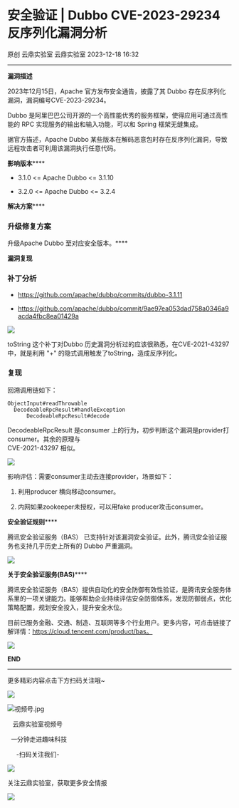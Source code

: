 #  安全验证 | Dubbo CVE-2023-29234 反序列化漏洞分析   
原创 云鼎实验室  云鼎实验室   2023-12-18 16:32  
  
****  
**漏洞描述**  
  
2023年12月15日，Apache 官方发布安全通告，披露了其 Dubbo 存在反序列化漏洞，漏洞编号CVE-2023-29234。  
  
Dubbo 是阿里巴巴公司开源的一个高性能优秀的服务框架，使得应用可通过高性能的 RPC 实现服务的输出和输入功能，可以和 Spring 框架无缝集成。  
  
据官方描述，Apache Dubbo 某些版本在解码恶意包时存在反序列化漏洞，导致远程攻击者可利用该漏洞执行任意代码。  
  
  
**影响版本******  
- 3.1.0 <= Apache Dubbo <= 3.1.10  
  
- 3.2.0 <= Apache Dubbo <= 3.2.4  
  
**解决方案******  
### 升级修复方案  
  
升级Apache Dubbo 至对应安全版本。****  
  
  
**漏洞复现**  
### 补丁分析  
- https://github.com/apache/dubbo/commits/dubbo-3.1.11  
  
- https://github.com/apache/dubbo/commit/9ae97ea053dad758a0346a9acda4fbc8ea01429a  
  
![](https://mmbiz.qpic.cn/sz_mmbiz_png/NNSr7XSrt0kconu0vcOiacUWa9ofkwjqQkH9BtKEQiaicQjuib9icaQo3iaWYcG7AsxjqA8Sww9A6IzWjqMzFKhg1xdg/640?wx_fmt=png&from=appmsg "")  
  
toString 这个补丁对Dubbo 历史漏洞分析过的应该很熟悉，在CVE-2021-43297 中，就是利用 "+" 的隐式调用触发了toString，造成反序列化。  
### 复现  
  
回溯调用链如下：  
```
ObjectInput#readThrowable
  DecodeableRpcResult#handleException
      DecodeableRpcResult#decode
```  
  
DecodeableRpcResult 是consumer 上的行为，初步判断这个漏洞是provider打consumer。其余的原理与  
CVE-2021-43297 相似。  
  
![](https://mmbiz.qpic.cn/sz_mmbiz_png/NNSr7XSrt0kconu0vcOiacUWa9ofkwjqQG4usuicD52hqQBoicGBYaARQ2ibrnVXLJJTBziaViaRsSObiaRwxO6MQ5tzg/640?wx_fmt=png&from=appmsg "")  
  
影响评估：需要consumer主动去连接provider，场景如下：  
1. 利用producer 横向移动consumer。  
  
1. 内网如果zookeeper未授权，可以用fake producer攻击consumer。  
  
**安全验证规则******  
  
腾讯安全验证服务（BAS） 已支持针对该漏洞安全验证。此外，腾讯安全验证服务也支持几乎历史上所有的 Dubbo 严重漏洞。  
  
![](https://mmbiz.qpic.cn/sz_mmbiz_png/NNSr7XSrt0kconu0vcOiacUWa9ofkwjqQOF1le4rGib7osoJ2RZUXibM2lku0kz6gct17NuKRqwnOAVMvzpWX79YQ/640?wx_fmt=png&from=appmsg "")  
  
  
**关于安全验证服务(BAS)******  
  
腾讯安全验证服务（BAS）提供自动化的安全防御有效性验证，是腾讯安全服务体系里的一项关键能力。能够帮助企业持续评估安全防御体系，发现防御弱点，优化策略配置，规划安全投入，提升安全水位。  
  
目前已服务金融、交通、制造、互联网等多个行业用户。更多内容，可点击链接了解详情：https://cloud.tencent.com/product/bas。  
  
  
![](https://mmbiz.qpic.cn/mmbiz_gif/FIBZec7ucChYUNicUaqntiamEgZ1ZJYzLRasq5S6zvgt10NKsVZhejol3iakHl3ItlFWYc8ZAkDa2lzDc5SHxmqjw/640?wx_fmt=gif "")  
  
**END**  
  
****  
  
  
更多精彩内容点击下方扫码关注哦~  
  
  
![](https://mmbiz.qpic.cn/mmbiz_png/NNSr7XSrt0nAndJ4ozla5XpoNZ4vx3ODvfv2KeLxRIibuLOxGdK8E4iauMQLKA8icPdSCZzcUicdIyNrUphHLPN0dg/640?wx_fmt=png "")  
  
![](https://mmbiz.qpic.cn/mmbiz_jpg/NNSr7XSrt0nAndJ4ozla5XpoNZ4vx3ODx8dMjdZkqD0A1PoZa3qWnib0uL11eYjLoL4lKToXQNkQacCXlpu4KcA/640?wx_fmt=jpeg "视频号.jpg")  
  
   云鼎实验室视频号  
  
  一分钟走进趣味科技  
  
     -扫码关注我们-  
  
![](https://mmbiz.qpic.cn/mmbiz_png/NNSr7XSrt0nAndJ4ozla5XpoNZ4vx3OD0blTWUw87GN3WkTjRdyGdPjcbia78pSd9iaia4Sp6cgqmMAKyNvGcenFA/640?wx_fmt=png "")  
  
  
  
关注云鼎实验室，获取更多安全情报  
  
  
![](https://mmbiz.qpic.cn/mmbiz_png/NNSr7XSrt0mfEkibaEU8uriaORBdj9W37EhEIZlIFuzudKVafyia4vTv1q1usxN57bsdeAY4icwcKw9qJ1W4COeR4Q/640?wx_fmt=jpeg "")  
  
  
  
